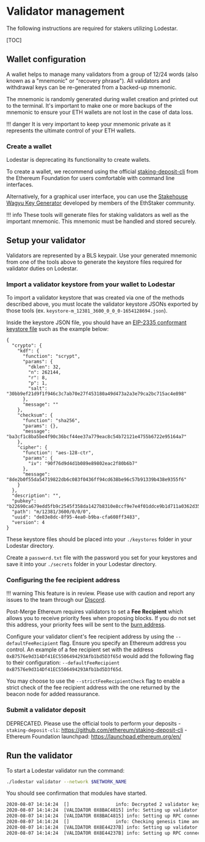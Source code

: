 # Validator management

The following instructions are required for stakers utilizing Lodestar.

[TOC]

## Wallet configuration

A wallet helps to manage many validators from a group of 12/24 words (also known as a "mnemonic" or "recovery phrase"). All validators and withdrawal keys can be re-generated from a backed-up mnemonic.

The mnemonic is randomly generated during wallet creation and printed out to the terminal. It's important to make one or more backups of the mnemonic to ensure your ETH wallets are not lost in the case of data loss. 

<!-- prettier-ignore-start -->
!!! danger
    It is very important to keep your mnemonic private as it represents the ultimate control of your ETH wallets.
<!-- prettier-ignore-end -->

### Create a wallet

Lodestar is deprecating its functionality to create wallets.

To create a wallet, we recommend using the official [staking-deposit-cli](https://github.com/ethereum/staking-deposit-cli/releases) from the Ethereum Foundation for users comfortable with command line interfaces.

Alternatively, for a graphical user interface, you can use the [Stakehouse Wagyu Key Generator](https://wagyu.gg/) developed by members of the EthStaker community.

<!-- prettier-ignore-start -->
!!! info
    These tools will generate files for staking validators as well as the important mnemonic. This mnemonic must be handled and stored securely.
<!-- prettier-ignore-end -->

## Setup your validator

Validators are represented by a BLS keypair. Use your generated mnemonic from one of the tools above to generate the keystore files required for validator duties on Lodestar. 

### Import a validator keystore from your wallet to Lodestar

To import a validator keystore that was created via one of the methods described above, you must locate the validator keystore JSONs exported by those tools (ex. `keystore-m_12381_3600_0_0_0-1654128694.json`).

Inside the keystore JSON file, you should have an [EIP-2335 conformant keystore file](https://github.com/ethereum/EIPs/blob/master/EIPS/eip-2335.md#json-schema) such as the example below:

```
{
  "crypto": {
    "kdf": {
      "function": "scrypt",
      "params": {
        "dklen": 32,
        "n": 262144,
        "r": 8,
        "p": 1,
        "salt": "30bb9ef21d9f1f946c3c7ab70e27f453180a49d473a2a3e79ca2bc715ac4e898"
      },
      "message": ""
    },
    "checksum": {
      "function": "sha256",
      "params": {},
      "message": "ba3cf1c8ba5be4f90c36bcf44ee37a779eac8c54b72121e4755b6722e95164a7"
    },
    "cipher": {
      "function": "aes-128-ctr",
      "params": {
        "iv": "90f76d9d4d1b089e89802eac2f80b6b7"
      },
      "message": "8de2b0f55da54719822db6c083f0436ff94cd638be96c57b91339b438e9355f6"
    }
  },
  "description": "",
  "pubkey": "b22690ca679edd5fb9c2545f358da1427b8310e8ccf9e7e4f01ddce9b1d711a0362d35225673cce8f33911a22ae1519e",
  "path": "m/12381/3600/0/0/0",
  "uuid": "de83e8dc-8f95-4ea0-b9ba-cfa608ff3483",
  "version": 4
}
```

These keystore files should be placed into your `./keystores` folder in your Lodestar directory. 

Create a `password.txt` file with the password you set for your keystores and save it into your `./secrets` folder in your Lodestar directory.

### Configuring the fee recipient address

<!-- prettier-ignore-start -->
!!! warning
    This feature is in review. Please use with caution and report any issues to the team through our [Discord](https://discord.gg/yjyvFRP).
<!-- prettier-ignore-end -->

Post-Merge Ethereum requires validators to set a **Fee Recipient** which allows you to receive priority fees when proposing blocks. If you do not set this address, your priority fees will be sent to the [burn address](https://etherscan.io/address/0x0000000000000000000000000000000000000000).

Configure your validator client's fee recipient address by using the `--defaultFeeRecipient` flag. Ensure you specify an Ethereum address you control. An example of a fee recipient set with the address `0xB7576e9d314Df41EC5506494293Afb1bd5D3f65d` would add the following flag to their configuration: `--defaultFeeRecipient 0xB7576e9d314Df41EC5506494293Afb1bd5D3f65d`.

You may choose to use the `--strictFeeRecipientCheck` flag to enable a strict check of the fee recipient address with the one returned by the beacon node for added reassurance.

### Submit a validator deposit

DEPRECATED. Please use the official tools to perform your deposits - `staking-deposit-cli`: https://github.com/ethereum/staking-deposit-cli - Ethereum Foundation launchpad: https://launchpad.ethereum.org/en/

## Run the validator

To start a Lodestar validator run the command:

```bash
./lodestar validator --network $NETWORK_NAME
```

You should see confirmation that modules have started.

```bash
2020-08-07 14:14:24  []                 info: Decrypted 2 validator keystores
2020-08-07 14:14:24  [VALIDATOR 0X8BAC4815] info: Setting up validator client...
2020-08-07 14:14:24  [VALIDATOR 0X8BAC4815] info: Setting up RPC connection...
2020-08-07 14:14:24  []                 info: Checking genesis time and beacon node connection
2020-08-07 14:14:24  [VALIDATOR 0X8E44237B] info: Setting up validator client...
2020-08-07 14:14:24  [VALIDATOR 0X8E44237B] info: Setting up RPC connection...
```

